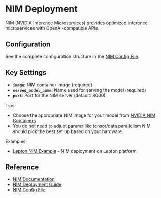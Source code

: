 # NIM Deployment

NIM (NVIDIA Inference Microservices) provides optimized inference microservices with OpenAI-compatible APIs.

## Configuration

See the complete configuration structure in the [NIM Config File](https://gitlab-master.nvidia.com/dl/JoC/competitive_evaluation/nv-eval-platform/-/blob/main/nemo_evaluator_launcher/src/nemo_evaluator_launcher/configs/deployment/nim.yaml?ref_type=heads).

## Key Settings

- **`image`**: NIM container image (required)
- **`served_model_name`**: Name used for serving the model (required)
- **`port`**: Port for the NIM server (default: 8000)

Tips:
- Choose the appropriate NIM image for your model from [NVIDIA NIM Containers](https://catalog.ngc.nvidia.com/containers?filters=nvidia_nim)
- You do  not need to adjust params like tensor/data parallelism NIM should pick the best set up based on your hardware.

Examples:
- [Lepton NIM Example](https://gitlab-master.nvidia.com/dl/JoC/competitive_evaluation/nv-eval-platform/-/blob/main/nemo_evaluator_launcher/examples/lepton_nim_llama_3_1_8b_instruct.yaml?ref_type=heads) - NIM deployment on Lepton platform

## Reference

- [NIM Documentation](https://docs.nvidia.com/nim/)
- [NIM Deployment Guide](https://docs.nvidia.com/nim/large-language-models/latest/deployment-guide.html#)
- [NIM Config File](https://gitlab-master.nvidia.com/dl/JoC/competitive_evaluation/nv-eval-platform/-/blob/main/nemo_evaluator_launcher/src/nemo_evaluator_launcher/configs/deployment/nim.yaml?ref_type=heads)
